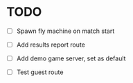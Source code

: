 # TODO


- [ ] Spawn fly machine on match start
- [ ] Add results report route
- [ ] Add demo game server, set as default
- [ ] Test guest route


